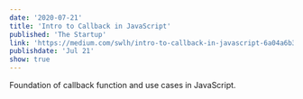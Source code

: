 ```yaml
---
date: '2020-07-21'
title: 'Intro to Callback in JavaScript'
published: 'The Startup'
link: 'https://medium.com/swlh/intro-to-callback-in-javascript-6a04a6b38576?source=friends_link&sk=5715f20659ffb0e2ef10849ca9930e62'
publishdate: 'Jul 21'
show: true
---
```


Foundation of callback function and use cases in JavaScript.